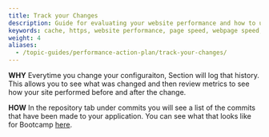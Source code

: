 ```yaml
---
title: Track your Changes
description: Guide for evaluating your website performance and how to use Section to make improvements.
keywords: cache, https, website performance, page speed, webpage speed, website security, content delivery network, CDN
weight: 4
aliases:
  - /topic-guides/performance-action-plan/track-your-changes/
---
```


**WHY**  Everytime you change your configuraiton, Section will log that history. This allows you to see what was changed and then review metrics to see how your site performed before and after the change.

**HOW** In the repository tab under commits you will see a list of the commits that have been made to your application. You can see what that looks like for Bootcamp [here](https://aperture.section.io/account/1/application/1/repository##repo%2Fcommits%2FProduction).
